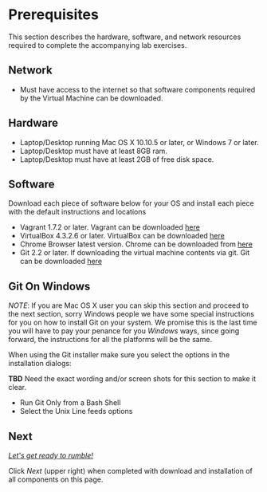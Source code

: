 Prerequisites
=============

This section describes the hardware, software, and network resources required to complete the accompanying
lab exercises.

## Network

- Must have access to the internet so that software components required by the Virtual Machine
can be downloaded.

## Hardware

- Laptop/Desktop running Mac OS X 10.10.5 or later, or Windows 7 or later.
- Laptop/Desktop must have at least 8GB ram.
- Laptop/Desktop must have at least 2GB of free disk space.

## Software

Download each piece of software below for your OS and install each piece with the default instructions and locations

- Vagrant 1.7.2 or later. Vagrant can be downloaded
[here](https://www.vagrantup.com/downloads.html)
- VirtualBox 4.3.2.6 or later. VirtualBox can be downloaded
[here](https://www.virtualbox.org/wiki/Downloads)
- Chrome Browser latest version. Chrome can be downloaded from
[here](https://www.google.com/chrome/browser/desktop/)
- Git 2.2 or later. If downloading the virtual machine contents via git. Git can be downloaded
[here](http://git-scm.com/download)


## Git On Windows

_NOTE_: If you are Mac OS X user you can skip this section and proceed to the next section, sorry Windows
people we have some special instructions for you on how to install Git on your system. We promise
this is the last time you will have to pay your penance for you _Windows_ ways, since going forward,
the instructions for all the platforms will be the same.

When using the Git installer make sure you select the options in the installation dialogs:

**TBD** Need the exact wording and/or screen shots for this section to make it clear.

- Run Git Only from a Bash Shell
- Select the Unix Line feeds options

## Next

[_Let's get ready to rumble!_](https://en.wikipedia.org/wiki/Michael_Buffer)


Click _Next_ (upper right) when completed with download and installation of all components on this page.




